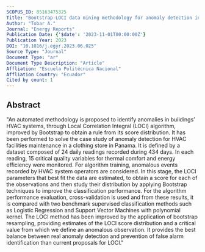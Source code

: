 ```yaml
---
SCOPUS_ID: 85163475325
Title: "Bootstrap-LOCI data mining methodology for anomaly detection in buildings energy efficiency"
Author: "Tobar A."
Journal: "Energy Reports"
Publication Date: {'$date': '2023-11-01T00:00:00Z'}
Publication Year: 2023
DOI: "10.1016/j.egyr.2023.06.025"
Source Type: "Journal"
Document Type: "ar"
Document Type Description: "Article"
Affliation: "Escuela Politécnica Nacional"
Affliation Country: "Ecuador"
Cited by count: 1
---
```


## Abstract
"An automated methodology is proposed to identify anomalies in buildings’ HVAC systems, through Local Correlation Integral (LOCI) algorithm, improved by Bootstrap to obtain a rule from its score distribution. It has been performed to solve the case study of anomaly detection for HVAC facilities maintenance in a clothing store in Panama. It is defined by a dataset composed of 24 daily readings recorded during 434 days. In each reading, 15 critical quality variables for thermal comfort and energy efficiency were monitored. For algorithm training, anomalous events recorded by HVAC system operators are considered. In this stage, the LOCI parameters that best fit the data are estimated, to obtain a score for each of the observations and then study their distribution by applying Bootstrap techniques to improve the classification performance. For the algorithm performance evaluation, cross-validation is used and from these results, it is compared with two benchmark supervised classification methods such as Logistic Regression and Support Vector Machines with polynomial kernel. The LOCI method has been improved by the application of bootstrap resampling, providing estimates of the LOCI score distribution and a critical value from which we define an anomalous observation. It provides the best balance between real anomaly detection and prevention of false alarm identification than current proposals for LOCI."
